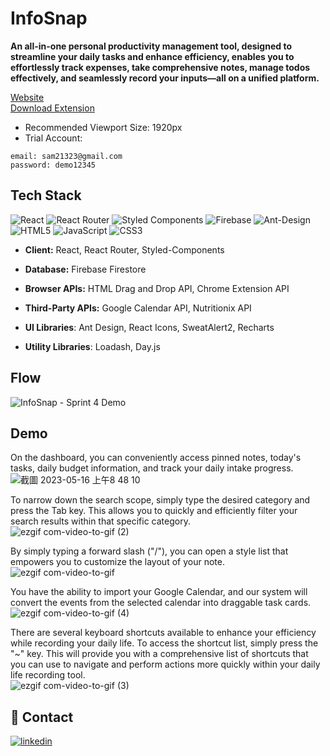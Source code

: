 
# InfoSnap
**An all-in-one personal productivity management tool, designed to streamline your daily tasks and enhance efficiency, enables you to effortlessly track expenses, take comprehensive notes, manage todos effectively, and seamlessly record your inputs—all on a unified platform.**

[Website](https://infosnap-4f11e.web.app/)
<br/>
[Download Extension](https://chrome.google.com/webstore/detail/infosnap/efkhafkkhfeobcajcapegibbcloonlje)
- Recommended Viewport Size: 1920px
- Trial Account:
``` 
email: sam21323@gmail.com
password: demo12345
```


## Tech Stack
![React](https://img.shields.io/badge/react-%2320232a.svg?style=for-the-badge&logo=react&logoColor=%2361DAFB)
![React Router](https://img.shields.io/badge/React_Router-CA4245?style=for-the-badge&logo=react-router&logoColor=white)
![Styled Components](https://img.shields.io/badge/styled--components-DB7093?style=for-the-badge&logo=styled-components&logoColor=white)
![Firebase](https://img.shields.io/badge/firebase-%23039BE5.svg?style=for-the-badge&logo=firebase)
![Ant-Design](https://img.shields.io/badge/-AntDesign-%230170FE?style=for-the-badge&logo=ant-design&logoColor=white)
![HTML5](https://img.shields.io/badge/html5-%23E34F26.svg?style=for-the-badge&logo=html5&logoColor=white)
![JavaScript](https://img.shields.io/badge/javascript-%23323330.svg?style=for-the-badge&logo=javascript&logoColor=%23F7DF1E)
![CSS3](https://img.shields.io/badge/css3-%231572B6.svg?style=for-the-badge&logo=css3&logoColor=white)


- **Client:** React, React Router, Styled-Components

- **Database:** Firebase Firestore

- **Browser APIs:** HTML Drag and Drop API, Chrome Extension API

- **Third-Party APIs:** Google Calendar API, Nutritionix API

- **UI Libraries**: Ant Design, React Icons, SweatAlert2, Recharts

- **Utility Libraries**: Loadash, Day.js



## Flow
![InfoSnap - Sprint 4 Demo](https://github.com/ShihYuChang/InfoSnap/assets/39560452/47bf45ed-24d2-4c0c-adc2-c49792d20647)


## Demo

On the dashboard, you can conveniently access pinned notes, today's tasks, daily budget information, and track your daily intake progress.<br/>
![截圖 2023-05-16 上午8 48 10](https://github.com/ShihYuChang/InfoSnap/assets/39560452/790cb8bd-c1f8-4f52-8a95-7bc59f8a58c1)

To narrow down the search scope, simply type the desired category and press the Tab key. This allows you to quickly and efficiently filter your search results within that specific category.<br/>
![ezgif com-video-to-gif (2)](https://github.com/ShihYuChang/InfoSnap/assets/39560452/167329b2-5567-46b0-8123-8cc24aa65e83)

By simply typing a forward slash ("/"), you can open a style list that empowers you to customize the layout of your note.<br/>
![ezgif com-video-to-gif](https://github.com/ShihYuChang/InfoSnap/assets/39560452/c38637fb-f110-4bdc-81a4-eabd0c52e39c)

You have the ability to import your Google Calendar, and our system will convert the events from the selected calendar into draggable task cards.<br/>
![ezgif com-video-to-gif (4)](https://github.com/ShihYuChang/InfoSnap/assets/39560452/253bcc07-c1a0-4d26-88f8-e28d07c2a724)

There are several keyboard shortcuts available to enhance your efficiency while recording your daily life. To access the shortcut list, simply press the "~" key. This will provide you with a comprehensive list of shortcuts that you can use to navigate and perform actions more quickly within your daily life recording tool.<br/>
![ezgif com-video-to-gif (3)](https://github.com/ShihYuChang/InfoSnap/assets/39560452/d44e475c-ded8-42fc-ac91-d3bc7bc516b8)



## 🔗 Contact
[![linkedin](https://img.shields.io/badge/linkedin-0A66C2?style=for-the-badge&logo=linkedin&logoColor=white)](https://www.linkedin.com/in/shihyu-chang/)


